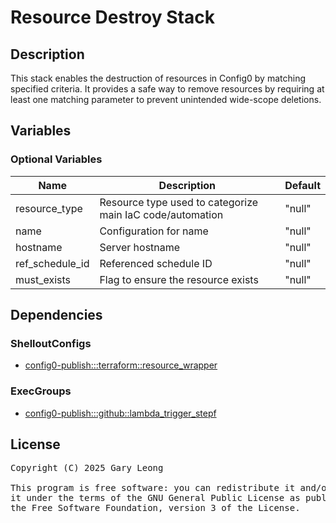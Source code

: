 # Resource Destroy Stack

## Description

This stack enables the destruction of resources in Config0 by matching specified criteria. It provides a safe way to remove resources by requiring at least one matching parameter to prevent unintended wide-scope deletions.

## Variables

### Optional Variables

| Name | Description | Default |
|------|-------------|---------|
| resource_type | Resource type used to categorize main IaC code/automation | "null" |
| name | Configuration for name | "null" |
| hostname | Server hostname | "null" |
| ref_schedule_id | Referenced schedule ID | "null" |
| must_exists | Flag to ensure the resource exists | "null" |

## Dependencies

### ShelloutConfigs

- [config0-publish:::terraform::resource_wrapper](http://config0.http.redirects.s3-website-us-east-1.amazonaws.com/assets/shelloutconfigs/config0-publish/terraform/resource_wrapper/default)

### ExecGroups

- [config0-publish:::github::lambda_trigger_stepf](http://config0.http.redirects.s3-website-us-east-1.amazonaws.com/assets/exec/groups/config0-publish/github/lambda_trigger_stepf/default)

## License

<pre>
Copyright (C) 2025 Gary Leong <gary@config0.com>

This program is free software: you can redistribute it and/or modify
it under the terms of the GNU General Public License as published by
the Free Software Foundation, version 3 of the License.
</pre>